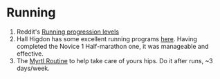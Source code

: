 # Running
1. Reddit's [Running progression levels](https://drive.google.com/file/d/1wzPab2BlX4N_2vEJMdVu_alagE6pIlAt/view)
1. Hall Higdon has some excellent running programs [here](https://www.halhigdon.com/training/half-marathon-training/). Having completed the Novice 1 Half-marathon one, it was manageable and effective.
1. The [Myrtl Routine](https://runnyday.in/wp-content/uploads/2019/04/mrtyl-routine-infographic-exercises-for-hips.png) to help take care of yours hips. Do it after runs, ~3 days/week.
